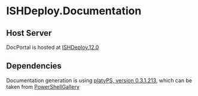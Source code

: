﻿ISHDeploy.Documentation
================================================

## Host Server
DocPortal is hosted at [ISHDeploy.12.0](http://kiev-green-bld.global.sdl.corp:8081/12.0/)


## Dependencies
Documentation generation is using [platyPS, version 0.3.1.213](https://blogs.msdn.microsoft.com/powershell/2016/02/05/platyps-write-external-help-files-in-markdown/), which can be taken from [PowerShellGallery](https://www.powershellgallery.com/)

